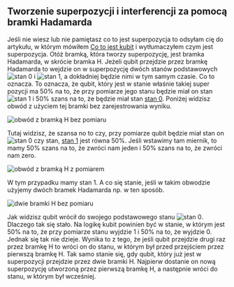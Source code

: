 ## Tworzenie superpozycji i interferencji za pomocą bramki Hadamarda

Jeśli nie wiesz lub nie pamiętasz co to jest superpozycja to odsyłam cię do artykułu, w którym mówiłem [Co to jest kubit](../introduction_to_quantum_compiuting/whatIsAQubit.html) i wytłumaczyłem czym jest superpozycja. Otóż bramką, która tworzy superpozycję, jest bramka Hadamarda, w skrócie bramka H. Jeżeli qubit przejdzie przez bramkę Hadamarda to wejdzie on w superpozycję dwóch stanów podstawowych ![stan 0](../../img/stan_0.svg?display=inline) i ![stan 1](../../img/stan_1.svg?display=inline), a dokładniej będzie nimi w tym samym czasie. Co to oznacza. To oznacza, że qubit, który jest w stanie właśnie takiej super pozycji ma 50% na to, że przy pomiarze jego stanu będzie miał on stan ![stan 1](../../img/stan_1.svg?display=inline) i 50% szans na to, że będzie miał stan [stan 0](../../img/stan_0.svg?display=inline). Poniżej widzisz obwód z użyciem tej bramki bez zarejestrowania wyniku.

![obwód z bramką H bez pomiaru](../../img/obwod_z_bramka_H_bez_pomiaru.png)

Tutaj widzisz, że szansa no to czy, przy pomiarze qubit będzie miał stan on ![stan 0](../../img/stan_0.svg?display=inline) czy stan, [stan 1](../../img/stan_1.svg?display=inline) jest równa 50%. Jeśli wstawimy tam miernik, to mamy 50% szans na to, że zwróci nam jeden i 50% szans na to, że zwróci nam zero.

![obwód z bramką H z pomiarem](../../img/obwod_z_bramka_H_z_pomiarem.png)

W tym przypadku mamy stan 1. A co się stanie, jeśli w takim obwodzie użyjemy dwóch bramek Hadamarda np. w ten sposób.

![dwie bramki H bez pomiaru](../../img/dwie_bramki_H_bez_pomiaru.png)

Jak widzisz qubit wrócił do swojego podstawowego stanu ![stan 0](../../img/stan_0.svg?display=inline). Dlaczego tak się stało. Na logikę kubit powinien być w stanie, w którym jest 50% na to, że przy pomiarze stanu wyjdzie 1 i 50% na to, że wyjdzie 0. Jednak się tak nie dzieje. Wynika to z tego, że jeśli qubit przejdzie drugi raz przez bramkę H to wróci on do stanu, w którym był przed przejściem przez pierwszą bramkę H. Tak samo stanie się, gdy qubit, który już jest w superpozycji przejdzie przez dwie bramki H. Najpierw dostanie on nową superpozycję utworzoną przez pierwszą bramkę H, a następnie wróci do stanu, w którym był wcześniej.
